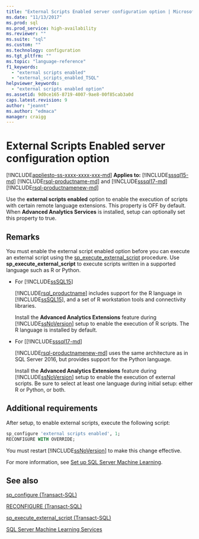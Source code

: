 ```yaml
---
title: "External Scripts Enabled server configuration option | Microsoft Docs"
ms.date: "11/13/2017"
ms.prod: sql
ms.prod_service: high-availability
ms.reviewer: ""
ms.suite: "sql"
ms.custom: ""
ms.technology: configuration
ms.tgt_pltfrm: ""
ms.topic: "language-reference"
f1_keywords: 
  - "external scripts enabled"
  - "external_scripts_enabled_TSQL"
helpviewer_keywords: 
  - "external scripts enabled option"
ms.assetid: 9d0ce165-8719-4007-9ae8-00f85cab3a0d
caps.latest.revision: 9
author: "jeannt"
ms.author: "edmaca"
manager: craigg
---
```

# External Scripts Enabled server configuration option
[!INCLUDE[appliesto-ss-xxxx-xxxx-xxx-md](../../includes/appliesto-ss-xxxx-xxxx-xxx-md.md)]
**Applies to:** [!INCLUDE[sssql15-md](../../includes/sssql15-md.md)] [!INCLUDE[rsql-productname-md](../../includes/rsql-productname-md.md)] and [!INCLUDE[sssql17-md](../../includes/sssql17-md.md)] [!INCLUDE[rsql-productnamenew-md](../../includes/rsql-productnamenew-md.md)]

Use the **external scripts enabled** option to enable the execution of scripts with certain remote language extensions. This property is OFF by default. When **Advanced Analytics Services** is installed, setup can optionally set this property to true.

## Remarks

You must enable the external script enabled option before you can execute an external script using the [sp_execute_external_script](../../relational-databases/system-stored-procedures/sp-execute-external-script-transact-sql.md) procedure. Use **sp_execute_external_script** to execute scripts written in a supported language such as R or Python. 

+ For [!INCLUDE[ssSQL15](../../includes/sssql15-md.md)]

    [!INCLUDE[rsql_productname](../../includes/rsql-productname-md.md)] includes support for the R language in [!INCLUDE[ssSQL15](../../includes/sssql15-md.md)], and a set of R workstation tools and connectivity libraries.

    Install the **Advanced Analytics Extensions** feature during [!INCLUDE[ssNoVersion](../../includes/ssnoversion-md.md)] setup to enable the execution of R scripts. The R language is installed by default.

+ For [[!INCLUDE[sssql17-md](../../includes/sssql17-md.md)]

    [!INCLUDE[rsql-productnamenew-md](../../includes/rsql-productnamenew-md.md)] uses the same architecture as in SQL Server 2016, but provides support for the Python language.

    Install the **Advanced Analytics Extensions** feature during [!INCLUDE[ssNoVersion](../../includes/ssnoversion-md.md)] setup to enable the execution of external scripts. Be sure to select at least one language during initial setup: either R or Python, or both. 

## Additional requirements

After setup, to enable external scripts, execute the following script:

```sql
sp_configure 'external scripts enabled', 1;
RECONFIGURE WITH OVERRIDE;  
```

You must restart [!INCLUDE[ssNoVersion](../../includes/ssnoversion-md.md)] to make this change effective.

For more information, see [Set up SQL Server Machine Learning](/../../advanced-analytics/r/set-up-sql-server-r-services-in-database.md).

## See also

[sp_configure &#40;Transact-SQL&#41;](../../relational-databases/system-stored-procedures/sp-configure-transact-sql.md)

[RECONFIGURE &#40;Transact-SQL&#41;](../../t-sql/language-elements/reconfigure-transact-sql.md)

[sp_execute_external_script &#40;Transact-SQL&#41;](../../relational-databases/system-stored-procedures/sp-execute-external-script-transact-sql.md)

[SQL Server Machine Learning Services](../../advanced-analytics/r/sql-server-r-services.md)
